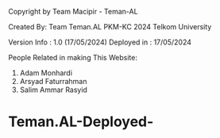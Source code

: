 Copyright by Team Macipir - Teman-AL

Created By:
Team Teman.AL
PKM-KC 2024
Telkom University

Version Info : 1.0 (17/05/2024)
Deployed in : 17/05/2024

People Related in making This Website:
1. Adam Monhardi
2. Arsyad Faturrahman
3. Salim Ammar Rasyid
# Teman.AL-Deployed-
